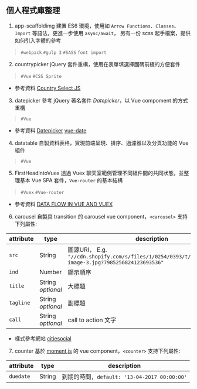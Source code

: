 ## 個人程式庫整理
1. app-scaffoldimg
  建置 ES6 環境，使用如 `Arrow Functions`、`Classes`、 `Import` 等語法，更進一步使用 `async/await`，
  另有一份 scss 起手檔案，提供如何引入字體的參考
  > `#webpack` `#gulp 3` `#SASS` `font import`

2. countrypicker
  jQuery 套件重構，使用在表單填選擇國碼前綴的方便套件
  > `#Vue` `#CSS Sprite`
  + 參考資料
  [Country Select JS](https://github.com/mrmarkfrench/country-select-js)

3. datepicker
  參考 jQuery 著名套件 *Datepicker*，以 Vue compoment 的方式重構
  > `#Vue`
  + 參考資料
  [Datepicker](https://jqueryui.com/datepicker/)
  [vue-date](http://www.showonne.com/vue-date/dist/browser/)

4. datatable
  自製資料表格，實現前端呈現、排序、過濾器以及分頁功能的 Vue 組件
  > `#Vue`

5. FirstHeadIntoVuex
  透過 Vuex 聊天室範例管理不同組件間的共同狀態，並整理基本 Vue SPA 套件，`Vue-router` 的基本結構
  > `#Vuex` `#Vue-router`
  + 參考資料
  [DATA FLOW IN VUE AND VUEX](https://benjaminlistwon.com/blog/data-flow-in-vue-and-vuex/)

6. carousel
  自製具 transition 的 carousel vue component，`<carousel>` 支持下列屬性:

| attribute | type | description
| --- | --- | ---
| `src` | String | 圖源URI， E.g. `"//cdn.shopify.com/s/files/1/0254/0393/t/5/assets/slide-image-3.jpg?7985256824123693536"`
| `ind` | Number | 顯示順序
| `title` | String *optional* | 大標題
| `tagline` | String *optional* | 副標題
| `call` | String *optional* | call to action 文字

  + 樣式參考網站
  [citiesocial](http://www.citiesocial.com/)

7. counter
  基於 [moment.js](http://momentjs.com/) 的 vue component，`<counter>` 支持下列屬性:

| attribute | type | description
| --- | --- | ---
| `duedate` | String | 到期的時間，`default: '13-04-2017 00:00:00'`
